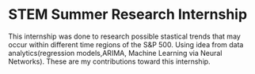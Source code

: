 # STEM Summer Research Internship
This internship was done to research possible stastical trends that may occur within different time regions of the S&P 500. Using idea from data analytics(regression models,ARIMA, Machine Learning via Neural Networks). These are my contributions toward this internship.
